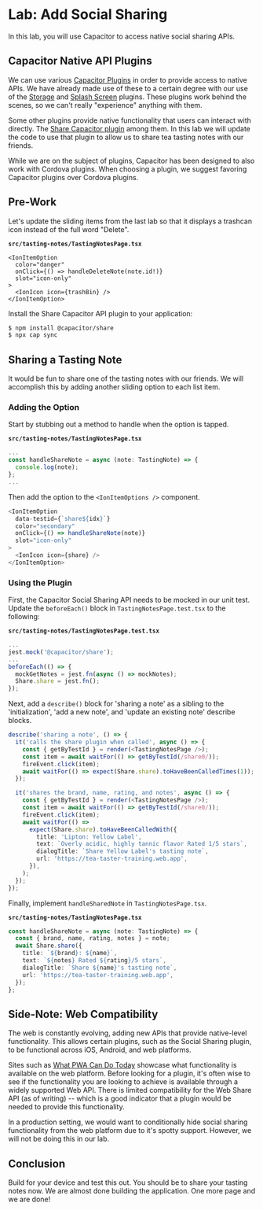 # Lab: Add Social Sharing

In this lab, you will use Capacitor to access native social sharing APIs.

## Capacitor Native API Plugins

We can use various <a href="https://capacitorjs.com/docs/plugins" target="_blank">Capacitor Plugins</a> in order to provide access to native APIs. We have already made use of these to a certain degree with our use of the <a href="https://capacitorjs.com/docs/apis/storage" target="_blank">Storage</a> and <a href="https://capacitorjs.com/docs/apis/splash-screen" target="_blank">Splash Screen</a> plugins. These plugins work behind the scenes, so we can't really "experience" anything with them.

Some other plugins provide native functionality that users can interact with directly. The <a href="https://capacitorjs.com/docs/apis/share" target="_blank">Share Capacitor plugin</a> among them. In this lab we will update the code to use that plugin to allow us to share tea tasting notes with our friends.

While we are on the subject of plugins, Capacitor has been designed to also work with Cordova plugins. When choosing a plugin, we suggest favoring Capacitor plugins over Cordova plugins.

## Pre-Work

Let's update the sliding items from the last lab so that it displays a trashcan icon instead of the full word "Delete".

**`src/tasting-notes/TastingNotesPage.tsx`**

```JSX
<IonItemOption
  color="danger"
  onClick={() => handleDeleteNote(note.id!)}
  slot="icon-only"
>
  <IonIcon icon={trashBin} />
</IonItemOption>
```

Install the Share Capacitor API plugin to your application:

```bash
$ npm install @capacitor/share
$ npx cap sync
```

## Sharing a Tasting Note

It would be fun to share one of the tasting notes with our friends. We will accomplish this by adding another sliding option to each list item.

### Adding the Option

Start by stubbing out a method to handle when the option is tapped.

**`src/tasting-notes/TastingNotesPage.tsx`**

```TypeScript
...
const handleShareNote = async (note: TastingNote) => {
  console.log(note);
};
...
```

Then add the option to the `<IonItemOptions />` component.

```TypeScript
<IonItemOption
  data-testid={`share${idx}`}
  color="secondary"
  onClick={() => handleShareNote(note)}
  slot="icon-only"
>
  <IonIcon icon={share} />
</IonItemOption>
```

### Using the Plugin

First, the Capacitor Social Sharing API needs to be mocked in our unit test. Update the `beforeEach()` block in `TastingNotesPage.test.tsx` to the following:

**`src/tasting-notes/TastingNotesPage.test.tsx`**

```TypeScript
...
jest.mock('@capacitor/share');
...
beforeEach(() => {
  mockGetNotes = jest.fn(async () => mockNotes);
  Share.share = jest.fn();
});
```

Next, add a `describe()` block for 'sharing a note' as a sibling to the 'initialization', 'add a new note', and 'update an existing note' describe blocks.

```TypeScript
describe('sharing a note', () => {
  it('calls the share plugin when called', async () => {
    const { getByTestId } = render(<TastingNotesPage />);
    const item = await waitFor(() => getByTestId(/share0/));
    fireEvent.click(item);
    await waitFor(() => expect(Share.share).toHaveBeenCalledTimes(1));
  });

  it('shares the brand, name, rating, and notes', async () => {
    const { getByTestId } = render(<TastingNotesPage />);
    const item = await waitFor(() => getByTestId(/share0/));
    fireEvent.click(item);
    await waitFor(() =>
      expect(Share.share).toHaveBeenCalledWith({
        title: 'Lipton: Yellow Label',
        text: `Overly acidic, highly tannic flavor Rated 1/5 stars`,
        dialogTitle: `Share Yellow Label's tasting note`,
        url: 'https://tea-taster-training.web.app',
      }),
    );
  });
});
```

Finally, implement `handleSharedNote` in `TastingNotesPage.tsx`.

**`src/tasting-notes/TastingNotesPage.tsx`**

```TypeScript
const handleShareNote = async (note: TastingNote) => {
  const { brand, name, rating, notes } = note;
  await Share.share({
    title: `${brand}: ${name}`,
    text: `${notes} Rated ${rating}/5 stars`,
    dialogTitle: `Share ${name}'s tasting note`,
    url: 'https://tea-taster-training.web.app',
  });
};
```

## Side-Note: Web Compatibility

The web is constantly evolving, adding new APIs that provide native-level functionality. This allows certain plugins, such as the Social Sharing plugin, to be functional across iOS, Android, and web platforms.

Sites such as <a href="https://whatpwacando.today/" target="_blank">What PWA Can Do Today</a> showcase what functionality is available on the web platform. Before looking for a plugin, it's often wise to see if the functionality you are looking to achieve is available through a widely supported Web API. There is limited compatibility for the Web Share API (as of writing) -- which is a good indicator that a plugin would be needed to provide this functionality.

In a production setting, we would want to conditionally hide social sharing functionality from the web platform due to it's spotty support. However, we will not be doing this in our lab.

## Conclusion

Build for your device and test this out. You should be to share your tasting notes now. We are almost done building the application. One more page and we are done!
